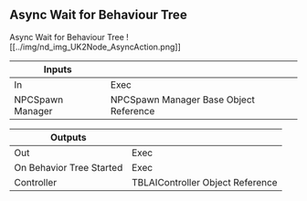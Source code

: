 ## Async Wait for Behaviour Tree
Async Wait for Behaviour Tree
![[../img/nd_img_UK2Node_AsyncAction.png]]

|Inputs||
|--|--|
| In | Exec |
| NPCSpawn Manager | NPCSpawn Manager Base Object Reference |

|Outputs||
|--|--|
| Out | Exec |
| On Behavior Tree Started | Exec |
| Controller | TBLAIController Object Reference |
